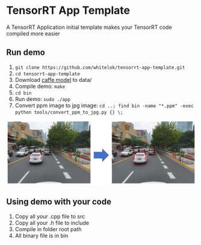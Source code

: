 # TensorRT App Template

A TensorRT Application initial template makes your TensorRT code compiled more easier

## Run demo

 1. ```git clone https://github.com/whitelok/tensorrt-app-template.git```
 2. ```cd tensorrt-app-template```
 3. Download [caffe model](https://drive.google.com/open?id=1u0ZQamWEm_FYqPuzPqw9oWERj0PJCY1x) to data/
 4. Compile demo: ```make```
 5. ```cd bin```
 6. Run demo: ```sudo ./app```
 7. Convert ppm image to jpg image: ```cd ..; find bin -name "*.ppm" -exec python tools/convert_ppm_to_jpg.py {} \;``` 

![Main page demo](https://github.com/whitelok/tensorrt-app-template/blob/master/_resources/imgs/main-page-demo.PNG)


## Using demo with your code

 1. Copy all your .cpp file to src
 2. Copy all your .h file to include
 3. Compile in folder root path
 4. All binary file is in bin
 

